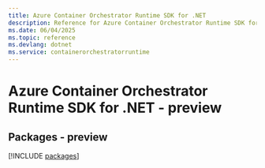 ```yaml
---
title: Azure Container Orchestrator Runtime SDK for .NET
description: Reference for Azure Container Orchestrator Runtime SDK for .NET
ms.date: 06/04/2025
ms.topic: reference
ms.devlang: dotnet
ms.service: containerorchestratorruntime
---
```

# Azure Container Orchestrator Runtime SDK for .NET - preview
## Packages - preview
[!INCLUDE [packages](container-orchestrator-runtime-index.md)]